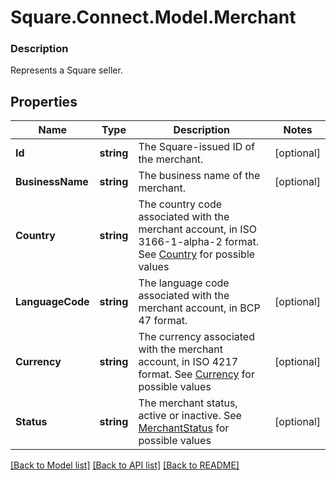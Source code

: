 # Square.Connect.Model.Merchant

### Description

Represents a Square seller.

## Properties

Name | Type | Description | Notes
------------ | ------------- | ------------- | -------------
**Id** | **string** | The Square-issued ID of the merchant. | [optional] 
**BusinessName** | **string** | The business name of the merchant. | [optional] 
**Country** | **string** | The country code associated with the merchant account, in ISO 3166-1-alpha-2 format. See [Country](#type-country) for possible values | 
**LanguageCode** | **string** | The language code associated with the merchant account, in BCP 47 format. | [optional] 
**Currency** | **string** | The currency associated with the merchant account, in ISO 4217 format. See [Currency](#type-currency) for possible values | [optional] 
**Status** | **string** | The merchant status, active or inactive. See [MerchantStatus](#type-merchantstatus) for possible values | [optional] 



[[Back to Model list]](../README.md#documentation-for-models) [[Back to API list]](../README.md#documentation-for-api-endpoints) [[Back to README]](../README.md)

